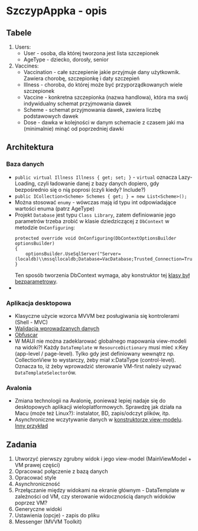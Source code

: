 # SzczypAppka - opis

## Tabele

1. Users:
    * User - osoba, dla której tworzona jest lista szczepionek
    * AgeType - dziecko, dorosły, senior
2. Vaccines:
    * Vaccination - całe szczepienie jakie przyjmuje dany użytkownik. Zawiera chorobę, szczepionkę i daty szczepień
    * Illness - choroba, do której może być przyporządkowanych wiele szczepionek
    * Vaccine - konkretna szczepionka (nazwa handlowa), która ma swój indywidualny schemat przyjmowania dawek
    * Scheme - schemat przyjmowania dawek, zawiera liczbę podstawowych dawek
    * Dose - dawka w kolejności w danym schemacie z czasem jaki ma (minimalnie) minąć od poprzedniej dawki



## Architektura

### Baza danych

* `public virtual Illness Illness { get; set; }` - `virtual` oznacza Lazy-Loading, czyli ładowanie danej z bazy danych dopiero, gdy bezpośrednio się o nią poprosi (czyli kiedy? Include?)
* `public ICollection<Scheme> Schemes { get; } = new List<Scheme>();`
* Można stosować `enumy` - wówczas mają id typu int odpowiadające wartości enuma (patrz AgeType)
* Projekt `Database` jest typu `Class Library`, zatem definiowanie jego parametrów trzeba zrobić w klasie dziedziczącej z `DbContext` w metodzie `OnConfiguring`:
    ```
    protected override void OnConfiguring(DbContextOptionsBuilder optionsBuilder)
	{
		optionsBuilder.UseSqlServer("Server=(localdb)\\mssqllocaldb;Database=VacDatabase;Trusted_Connection=True;MultipleActiveResultSets=true;");
	}
    ```
    Ten sposób tworzenia DbContext wymaga, aby konstruktor tej [klasy był bezparametrowy][link1].
* 


### Aplikacja desktopowa

* Klasyczne użycie wzorca MVVM bez posługiwania się kontrolerami (Shell - MVC)
* [Walidacja wprowadzanych danych][link2]
* [Obfuscar][link3]
* W MAUI nie można zadeklarować globalnego mapowania view-modeli na widoki?! Każdy `DataTemplate` w `ResourceDictionary` musi mieć x:Key (app-level / page-level). Tylko gdy jest definiowany wewnątrz np. CollectionView to wystarczy, żeby miał x:DataType (control-level). Oznacza to, iż żeby wprowadzić sterowanie VM-first należy używać `DataTemplateSelector`ów.


### Avalonia

* Zmiana technologii na Avalonię, ponieważ lepiej nadaje się do desktopowych aplikacji wieloplatformowych. Sprawdzę jak działa na Macu (może też Linux?): instalator, BD, zapis/odczyt plików, itp.
* Asynchroniczne wczytywanie danych w [konstruktorze view-modelu][link4]. [Inny przykład][link5]



## Zadania

1. Utworzyć pierwszy zgrubny widok i jego view-model (MainViewModel + VM prawej części)
2. Opracować połączenie z bazą danych
3. Opracować style
4. Asynchroniczność
5. Przełączanie między widokami na ekranie głównym - DataTemplate w zależności od VM, czy sterowanie widocznością danych widoków poprzez VM?
6. Generyczne widoki
7. Ustawienia (opcje) - zapis do pliku
8. Messenger (MVVM Toolkit)






[link1]: https://learn.microsoft.com/en-us/ef/core/cli/dbcontext-creation?tabs=dotnet-core-cli
[link2]: https://learn.microsoft.com/en-us/dotnet/architecture/maui/validation?source=recommendations
[link3]: https://docs.lextudio.com/obfuscar/
[link4]: https://www.damirscorner.com/blog/posts/20130506-CallingTaskBasedAsynchronousMethodsFromClassConstructors.html
[link5]: https://www.conradakunga.com/blog/calling-async-methods-in-constructors/
